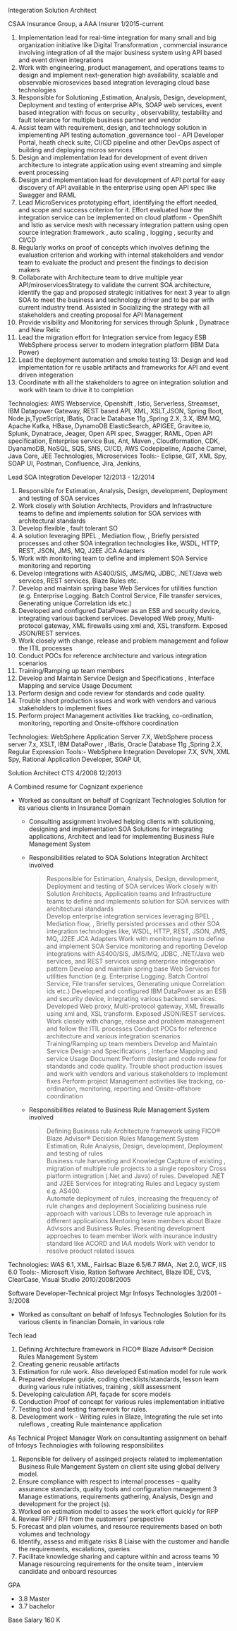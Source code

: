 
Integeration Solution Architect

CSAA Insurance Group, a AAA Insurer
1/2015-current

1.	Implementation lead for real-time integration for many small and big organization initiative  like Digital Transformation , commercial insurance  involving integration of all the major business system using API based and event driven integrations
2.	Work with  engineering, product management, and operations teams to design and implement next-generation high availability, scalable and observable microsevices based integration leveraging cloud base technologies
3.	Responsible for   Solutioning ,Estimation, Analysis, Design, development, Deployment and testing of enterprise APIs, SOAP web services,  event based integration with focus on security , observability, testability  and fault tolerance for multiple business partner and vendor
4.	Assist team with requirement, design, and technology solution in implementing API testing automation ,governance tool - API Developer Portal, heath check suite, CI/CD pipeline and other DevOps aspect of building and deploying micros services
5.	Design and implementation lead for development of event driven architecture to integrate application using event streaming and simple event processing
6.	Design and implementation lead for development of API portal for easy discovery of API available in the enterprise using open API spec like Swagger and RAML
7.	Lead MicroServices prototyping effort, identifying the effort needed, and scope and success criterion for it. Effort evaluated how the integration service can be implemented on cloud platform - OpenShift and Istio as service mesh with necessary integration pattern using open source integration framework  , auto scaling , logging , security and CI/CD
8.	Regularly works on proof of concepts which  involves defining the evaluation criterion and working with internal stakeholders and vendor team to evaluate the product and present the findings to decision makers
9.	Collaborate with Architecture team to drive multiple year API/miroservicesStrategy to validate the current SOA architecture, identify the gap and proposed strategic initiatives for next 3 year to align SOA to meet the business and technology driver and to be par with current industry trend. Assisted in Socializing the strategy with all stakeholders and creating proposal for  API Management 
10.	Provide visibility and Monitoring for services through Splunk , Dynatrace and New Relic
11.	Lead the migration effort for Integration service from legacy ESB WebSphere process server to modern integration platform (IBM Data Power)
12.	Lead the deployment automation and smoke testing
13: Design and lead implementation for re usable artifacts and frameworks for API and event driven integeration
13.	Coordinate with all the stakeholders  to agree on integration solution and work with team to drive it to completion

Technologies:
AWS Webservice, Openshift , Istio, Serverless, Streamset, IBM Datapower Gateway, REST based API, XML, XSLT,JSON, Spring Boot, Node.js,TypeScript, IBatis, Oracle Database 11g ,Spring 2.X, 3.X, IBM MQ, Apache Kafka, HBase, DynamoDB ElasticSearch, APIGEE, Gravitee.io, Splunk, Dynatrace, Jeager, Open API spec, Swagger, RAML, Open API specification, Enterprise service Bus, Ant, Maven	, Cloudformation, CDK, 
DyanamoDB, NoSQL, SQS, SNS, CI/CD, AWS Codepipeline, Apache Camel, Java Core, JEE Technologies, Microservices
Tools:-
 Eclipse, GIT, XML Spy, SOAP UI, Postman, Confluence, Jira, Jenkins, 


Lead  SOA Integration Developer
12/2013 - 12/2014

1.	Responsible for   Estimation, Analysis, Design, development, Deployment and testing of SOA services
2.	Work closely with Solution Architects, Providers and Infrastructure teams to define and implements solution for SOA services with architectural standards 
3.	Develop flexible , fault tolerant SO
4.	A solution leveraging  BPEL , Mediation flow, , Briefly persisted processes and other SOA integration technologies like, WSDL, HTTP, REST, JSON, JMS, MQ, J2EE JCA Adapters
5.	Work with monitoring team to define and implement SOA Service monitoring and reporting
6.	Develop integrations with AS400/SIS, JMS/MQ, JDBC, .NET/Java web services, REST services, Blaze Rules etc.
7.	Develop and maintain spring base Web Services for utilities function (e.g. Enterprise Logging. Batch Control Service, File transfer services, Generating unique Correlation ids   etc.)
8.	Developed and configured DataPower as an ESB and security device, integrating various backend services.  Developed Web proxy, Multi-protocol gateway, XML firewalls using xml and, XSL transform. Exposed JSON/REST services. 
9.	Work closely with change, release and problem management and follow the ITIL processes
10.	Conduct POCs for reference architecture and various integration scenarios
11.	Training/Ramping up team members 
12.	Develop and Maintain Service  Design and Specifications , Interface Mapping and service Usage Document
13.	Perform design and code review for standards and code quality.
14.	Trouble shoot production issues and  work with vendors and various stakeholders to implement fixes
15.	Perform project Management activities like tracking, co-ordination, monitoring, reporting and Onsite-offshore coordination 

Technologies:
  WebSphere Application Server 7.X, WebSphere process server 7.x, XSLT, IBM DataPower , IBatis, Oracle Database 11g ,Spring 2.X, Regular Expression
Tools:-
 WebSphere Integration Developer 7.X, SVN, XML Spy, Rational Application Developer, SOAP UI, 




Solution Architect
CTS
4/2008 12/2013

A Combined resume for Cognizant experience
- Worked as consultant on behalf of Cognizant Technologies Solution for its various clients in Insurance Domain
   - Consulting assignment involved helping clients with solutioning, designing and implementation  SOA Solutions for integrating applications, Architect and lead for implementing Business Rule Management System 
   - Responsibilities related to  SOA Solutions Integration Architect involved
     > Responsible for  Estimation, Analysis, Design, development, Deployment and testing of SOA services
     > Work closely with Solution Architects, Application teams and Infrastructure teams to define and implements solution for SOA services with architectural standards      
     > Develop enterprise integration services  leveraging  BPEL , Mediation flow, , Briefly persisted processes and other SOA integration technologies like, WSDL, HTTP, REST, JSON, JMS, MQ, J2EE JCA Adapters
	 > Work with monitoring team to define and implement SOA Service monitoring and reporting
     > Develop integrations with AS400/SIS, JMS/MQ, JDBC, .NET/Java web services, and REST services using enterprise integeration pattern
     > Develop and maintain spring base Web Services for utilities function (e.g. Enterprise Logging. Batch Control Service, File transfer services, Generating unique Correlation ids   etc.)
     > Developed and configured IBM DataPower as an ESB and security device, integrating various backend services.  Developed Web proxy, Multi-protocol gateway, XML firewalls using xml and, XSL transform. Exposed JSON/REST services. 
     > Work closely with change, release and problem management and follow the ITIL processes
     > Conduct POCs for reference architecture and various integration scenarios
     > Training/Ramping up team members 
     > Develop and Maintain Service  Design and Specifications , Interface Mapping and service Usage Document
     > Perform design and code review for standards and code quality.
     > Trouble shoot production issues and  work with vendors and various stakeholders to implement fixes
     > Perform project Management activities like tracking, co-ordination, monitoring, reporting and Onsite-offshore coordination 

   - Responsibilities related to Business Rule Management System involved
     > Defining Business rule Architecture framework using FICO® Blaze Advisor® Decision Rules Management System 
     > Estimation, Rule Analysis, Design, development, Deployment and testing of rules	
     > Business rule harvesting and Knowledge Capture of existing , migration of  multiple rule projects to a single repository
     > Cross platform integration (.Net and Java) of rules. Developed .NET and J2EE Services for integrating Rules and Legacy system e.g. AS400.   
     > Automate deployment of rules, increasing the frequency of rule changes and deployment
     > Socializing business rule approach with various LOBs to leverage rule approach in different applications
     > Mentoring team members about Blaze Advisors and Business Rules. Presenting development approaches to team member
     > Work with insurance industry standard like ACORD and IAA models
     > Work with vendor to resolve product related issues

Technologies:
WAS 6.1, XML, FairIsac Blaze 6.5/6.7 RMA, .Net 2.0, WCF, IIS 6.0
Tools:-
    Microsoft Visio, Ration Software Architect, Blaze IDE, CVS, ClearCase, Visual Studio 2010/2008/2005

    

Software Developer-Technical project Mgr
Infosys Technologies
3/2001 - 3/2008
- Worked as consultant on behalf of Infosys Technologies Solution for its various clients in financian Domain, in various role

Tech lead
1.	Defining Architecture framework in FICO® Blaze Advisor® Decision Rules Management System 
2.	Creating generic reusable artifacts
3.	Estimation for rule work. Also developed Estimation model for rule work
4.	Prepared developer guide, coding checklists/standards, lesson learn during various rule initiatives, training , skill assessment 
5.	Developing calculation API, façade for score models
6.	Conduction Proof of concept for various rules implementation initiative
7.	Testing tool and testing framework for rules.
8.	Development work - Writing rules in Blaze, Integrating the rule set into ruleflows , creating Rule maintenance application

As Technical Project Manager
Work on  consultanting assignment on behalf of Infosys Technologies with following responsibilites
1. Reponsible for delivery of assinged projects related to implementation Business Rule Mangement System on client site  using global delivery model.
2. Ensure compliance with respect to internal processes – quality assurance standards, quality tools and configuration management 
3 Manage estimations, requirements gathering, Analysis, Design and development for the project (s).
4. Worked on estimation model to asses the work effort quickly for RFP
5. Review RFP / RFI from the customers’ perspective 
6. Forecast and plan volumes, and resource requirements based on both volumes and technology
7. Identify, assess and mitigate risks
8  Liaise with the customer and handle the requirements, escalations, queries
9. Facilitate knowledge sharing and capture within and across teams
10 Manage resourcing requirements for the onsite team , interview candidate and onboard resources

  

GPA
 - 3.8 Master
  - 3.7 bachelor


Base Salary 160 K



